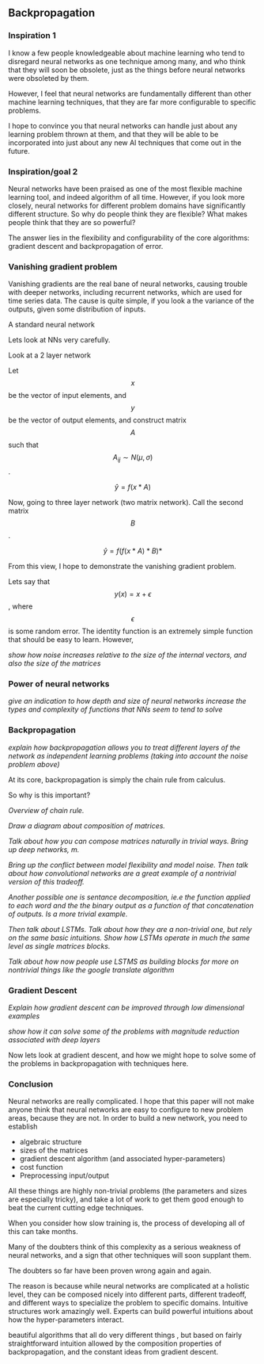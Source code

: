 ## Backpropagation

### Inspiration 1

I know a few people knowledgeable about machine learning who tend to disregard neural networks as one technique among many, and who think that they will soon be obsolete, just as the things before neural networks were obsoleted by them.

However, I feel that neural networks are fundamentally different than other machine learning techniques, that they are far more configurable to specific problems.

I hope to convince you that neural networks can handle just about any learning problem thrown at them, and that they will be able to be incorporated into just about any new AI techniques that come out in the future.

### Inspiration/goal 2

Neural networks have been praised as one of the most flexible machine learning tool, and indeed algorithm of all time. However, if you look more closely, neural networks for different problem domains have significantly different structure. So why do people think they are flexible? What makes people think that they are so powerful?

The answer lies in the flexibility and configurability of the core algorithms: gradient descent and backpropagation of error.


### Vanishing gradient problem

Vanishing gradients are the real bane of neural networks, causing trouble with deeper networks, including recurrent networks, which are used for time series data. The cause is quite simple, if you look a the variance of the outputs, given some distribution of inputs.

A standard neural network

Lets look at NNs very carefully.

Look at a 2 layer network

Let $$x$$ be the vector of input elements, and $$y$$ be the vector of output elements, and construct matrix $$A$$ such that $$ A_{ij} \sim N(\mu, \sigma)$$.

$$ \hat{y} = f(x*A) $$

Now, going to three layer network (two matrix network). Call the second matrix $$B$$.

$$ \hat{y} = f(f(x*A)*B)* $$

From this view, I hope to demonstrate the vanishing gradient problem.

Lets say that $$y(x) = x + \epsilon$$, where $$\epsilon$$ is some random error. The identity function is an extremely simple function that should be easy to learn. However,

*show how noise increases relative to the size of the internal vectors, and also the size of the matrices*

### Power of neural networks

*give an indication to how depth and size of neural networks increase the types and complexity of functions that NNs seem to tend to solve*

### Backpropagation

*explain how backpropagation allows you to treat different layers of the network as independent learning problems (taking into account the noise problem above)*

At its core, backpropagation is simply the chain rule from calculus.

So why is this important?


*Overview of chain rule.*

*Draw a diagram about composition of matrices.*

*Talk about how you can compose matrices naturally in trivial ways. Bring up deep networks, m.*

*Bring up the conflict between model flexibility and model noise. Then talk about how convolutional networks are a great example of a nontrivial version of this tradeoff.*

*Another possible one is sentance decomposition, ie.e the function applied to each word and the the binary output as a function of that concatenation of outputs.  Is a more trivial example.*


*Then talk about LSTMs. Talk about how they are a non-trivial one, but rely on the same basic intuitions. Show how LSTMs operate in much the same level as single matrices blocks.*

*Talk about how now people use LSTMS as building blocks for more on nontrivial things like the google translate algorithm*

### Gradient Descent

*Explain how gradient descent can be improved through low dimensional examples*

*show how it can solve some of the problems with magnitude reduction associated with deep layers*

Now lets look at gradient descent, and how we might hope to solve some of the problems in backpropagation with techniques here.

### Conclusion

Neural networks are really complicated. I hope that this paper will not make anyone think that neural networks are easy to configure to new problem areas, because they are not. In order to build a new network, you need to establish

* algebraic structure
* sizes of the matrices
* gradient descent algorithm (and associated hyper-parameters)
* cost function
* Preprocessing input/output

All these things are highly non-trivial problems (the parameters and sizes are especially tricky), and take a lot of work to get them good enough to beat the current cutting edge techniques.

When you consider how slow training is, the process of developing all of this can take months.

Many of the doubters think of this complexity as a serious weakness of neural networks, and a sign that other techniques will soon supplant them.

The doubters so far have been proven wrong again and again.

The reason is because while neural networks are complicated at a holistic level, they can be composed nicely into different parts, different tradeoff, and different ways to specialize the problem to specific domains. Intuitive structures work amazingly well. Experts can build powerful intuitions about how the hyper-parameters interact.

beautiful algorithms that all do very different things , but based on fairly straightforward intuition allowed by the composition properties of backpropagation, and the constant ideas from gradient descent.
